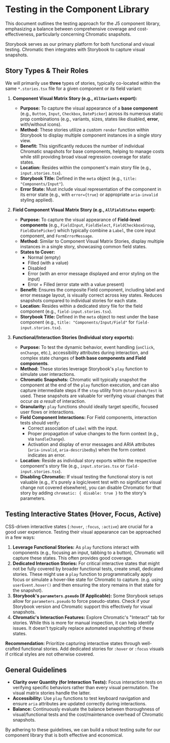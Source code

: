 # Testing in the Component Library

This document outlines the testing approach for the J5 component library, emphasizing a balance between comprehensive coverage and cost-effectiveness, particularly concerning Chromatic snapshots.

Storybook serves as our primary platform for both functional and visual testing. Chromatic then integrates with Storybook to capture visual snapshots.

## Story Types & Their Roles

We will primarily use **three** types of stories, typically co-located within the same `*.stories.tsx` file for a given component or its field variant:

1.  **Component Visual Matrix Story (e.g., `AllVariants` export):**

    - **Purpose:** To capture the visual appearance of a **base component** (e.g., `Button`, `Input`, `Checkbox`, `DatePicker`) across its numerous static prop combinations (e.g., variants, sizes, states like disabled, **error**, with/without icons).
    - **Method:** These stories utilize a custom `render` function within Storybook to display multiple component instances in a single story view.
    - **Benefit:** This significantly reduces the number of individual Chromatic snapshots for base components, helping to manage costs while still providing broad visual regression coverage for static states.
    - **Location:** Resides within the component's main story file (e.g., `input.stories.tsx`).
    - **Storybook Title:** Defined in the `meta` object (e.g., `title: "Components/Input"`).
    - **Error State:** Must include visual representation of the component in its error state (e.g., with `error={true}` or appropriate `aria-invalid` styling applied).

2.  **Field Component Visual Matrix Story (e.g., `AllFieldStates` export):**

    - **Purpose:** To capture the visual appearance of **Field-level components** (e.g., `FieldInput`, `FieldSelect`, `FieldCheckboxGroup`, `FieldDatePicker`) which typically combine a `Label`, the core input component, and `FormErrorMessage`.
    - **Method:** Similar to Component Visual Matrix Stories, display multiple instances in a single story, showcasing common field states.
    - **States to Cover:**
      - Normal (empty)
      - Filled (with a value)
      - Disabled
      - Error (with an error message displayed and error styling on the input)
      - Error + Filled (error state with a value present)
    - **Benefit:** Ensures the composite Field component, including label and error message layout, is visually correct across key states. Reduces snapshots compared to individual stories for each state.
    - **Location:** Resides within a dedicated story file for the field component (e.g., `field-input.stories.tsx`).
    - **Storybook Title:** Defined in the `meta` object to nest under the base component (e.g., `title: "Components/Input/Field"` for `field-input.stories.tsx`).

3.  **Functional/Interaction Stories (Individual story exports):**
    - **Purpose:** To test the dynamic behavior, event handling (`onClick`, `onChange`, etc.), accessibility attributes during interaction, and complex state changes of **both base components and Field components**.
    - **Method:** These stories leverage Storybook's `play` function to simulate user interactions.
    - **Chromatic Snapshots:** Chromatic will typically snapshot the component at the end of the `play` function execution, and can also capture intermediate steps if the `step` utility from `@storybook/test` is used. These snapshots are valuable for verifying visual changes that occur _as a result_ of interaction.
    - **Granularity:** `play` functions should ideally target specific, focused user flows or interactions.
    - **Field Component Interactions:** For Field components, interaction tests should verify:
      - Correct association of `Label` with the input.
      - Proper propagation of value changes to the form context (e.g., via `handleChange`).
      - Activation and display of error messages and ARIA attributes (`aria-invalid`, `aria-describedby`) when the form context indicates an error.
    - **Location:** Reside as individual story exports within the respective component's story file (e.g., `input.stories.tsx` or `field-input.stories.tsx`).
    - **Disabling Chromatic:** If visual testing the functional story is not valuable (e.g., it's purely a logic/event test with no significant visual change not covered elsewhere), you can disable Chromatic for that story by adding `chromatic: { disable: true }` to the story's parameters.

## Testing Interactive States (Hover, Focus, Active)

CSS-driven interactive states (`:hover`, `:focus`, `:active`) are crucial for a good user experience. Testing their visual appearance can be approached in a few ways:

1.  **Leverage Functional Stories:** As `play` functions interact with components (e.g., focusing an input, tabbing to a button), Chromatic will capture these states. This often provides good coverage.
2.  **Dedicated Interaction Stories:** For critical interactive states that might not be fully covered by broader functional tests, create small, dedicated stories. These might use a `play` function to programmatically apply focus or simulate a hover-like state for Chromatic to capture. (e.g. using `userEvent.hover()` and then ensuring the story remains in that state for the snapshot).
3.  **Storybook's `parameters.pseudo` (If Applicable):** Some Storybook setups allow for `parameters.pseudo` to force pseudo-states. Check if your Storybook version and Chromatic support this effectively for visual snapshots.
4.  **Chromatic's Interaction Features:** Explore Chromatic's "Interact" tab for stories. While this is more for manual inspection, it can help identify issues. It doesn't typically replace automated snapshotting of these states.

**Recommendation:** Prioritize capturing interactive states through well-crafted functional stories. Add dedicated stories for `:hover` or `:focus` visuals if critical styles are not otherwise covered.

## General Guidelines

- **Clarity over Quantity (for Interaction Tests):** Focus interaction tests on verifying specific behaviors rather than every visual permutation. The visual matrix stories handle the latter.
- **Accessibility:** Use `play` functions to test keyboard navigation and ensure `aria` attributes are updated correctly during interactions.
- **Balance:** Continuously evaluate the balance between thoroughness of visual/functional tests and the cost/maintenance overhead of Chromatic snapshots.

By adhering to these guidelines, we can build a robust testing suite for our component library that is both effective and economical.
